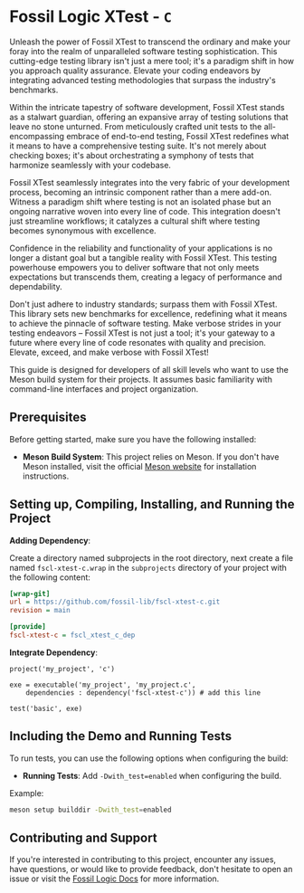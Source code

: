# Fossil Logic XTest - `C`

Unleash the power of Fossil XTest to transcend the ordinary and make your foray into the realm of unparalleled software testing sophistication. This cutting-edge testing library isn't just a mere tool; it's a paradigm shift in how you approach quality assurance. Elevate your coding endeavors by integrating advanced testing methodologies that surpass the industry's benchmarks.

Within the intricate tapestry of software development, Fossil XTest stands as a stalwart guardian, offering an expansive array of testing solutions that leave no stone unturned. From meticulously crafted unit tests to the all-encompassing embrace of end-to-end testing, Fossil XTest redefines what it means to have a comprehensive testing suite. It's not merely about checking boxes; it's about orchestrating a symphony of tests that harmonize seamlessly with your codebase.

Fossil XTest seamlessly integrates into the very fabric of your development process, becoming an intrinsic component rather than a mere add-on. Witness a paradigm shift where testing is not an isolated phase but an ongoing narrative woven into every line of code. This integration doesn't just streamline workflows; it catalyzes a cultural shift where testing becomes synonymous with excellence.

Confidence in the reliability and functionality of your applications is no longer a distant goal but a tangible reality with Fossil XTest. This testing powerhouse empowers you to deliver software that not only meets expectations but transcends them, creating a legacy of performance and dependability.

Don't just adhere to industry standards; surpass them with Fossil XTest. This library sets new benchmarks for excellence, redefining what it means to achieve the pinnacle of software testing. Make verbose strides in your testing endeavors – Fossil XTest is not just a tool; it's your gateway to a future where every line of code resonates with quality and precision. Elevate, exceed, and make verbose with Fossil XTest!

This guide is designed for developers of all skill levels who want to use the Meson build system for their projects. It assumes basic familiarity with command-line interfaces and project organization.

## Prerequisites

Before getting started, make sure you have the following installed:

- **Meson Build System**: This project relies on Meson. If you don't have Meson installed, visit the official [Meson website](https://mesonbuild.com/Getting-meson.html) for installation instructions.

## Setting up, Compiling, Installing, and Running the Project

**Adding Dependency**:

Create a directory named subprojects in the root directory, next create a file named `fscl-xtest-c.wrap` in the `subprojects` directory of your project with the following content:

   ```ini
   [wrap-git]
   url = https://github.com/fossil-lib/fscl-xtest-c.git
   revision = main
   
   [provide]
   fscl-xtest-c = fscl_xtest_c_dep
   ```

**Integrate Dependency**:
   ```meson
   project('my_project', 'c')

   exe = executable('my_project', 'my_project.c',
       dependencies : dependency('fscl-xtest-c')) # add this line

   test('basic', exe)
   ```

## Including the Demo and Running Tests

To run tests, you can use the following options when configuring the build:

- **Running Tests**: Add `-Dwith_test=enabled` when configuring the build.

Example:

```zsh
meson setup builddir -Dwith_test=enabled
```

## Contributing and Support

If you're interested in contributing to this project, encounter any issues, have questions, or would like to provide feedback, don't hesitate to open an issue or visit the [Fossil Logic Docs](https://fossillogic.com/the-docs) for more information.

